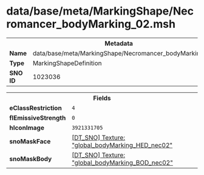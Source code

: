 <h1>data/base/meta/MarkingShape/Necromancer_bodyMarking_02.msh</h1><table><tr><th colspan="100%">Metadata</th></tr><tr><td><b>Name</b></td><td>data/base/meta/MarkingShape/Necromancer_bodyMarking_02.msh</td></tr><tr><td><b>Type</b></td><td>MarkingShapeDefinition</td></tr><tr><td><b>SNO ID</b></td><td>1023036</td></tr></table>

<table><tr><th colspan="100%">Fields</th></tr><tr><td><b>eClassRestriction</b></td><td><code>4</code></td></tr><tr><td><b>flEmissiveStrength</b></td><td><code>0</code></td></tr><tr><td><b>hIconImage</b></td><td><code>3921331705</code></td></tr><tr><td><b>snoMaskFace</b></td><td><a href="..\Texture\global_bodyMarking_HED_nec02.tex.md">[DT_SNO] Texture: "global_bodyMarking_HED_nec02"</a></td></tr><tr><td><b>snoMaskBody</b></td><td><a href="..\Texture\global_bodyMarking_BOD_nec02.tex.md">[DT_SNO] Texture: "global_bodyMarking_BOD_nec02"</a></td></tr></table>

